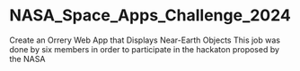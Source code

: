 # NASA_Space_Apps_Challenge_2024
Create an Orrery Web App that Displays Near-Earth Objects
This job was done by six members in order to participate in the hackaton proposed by the NASA 
